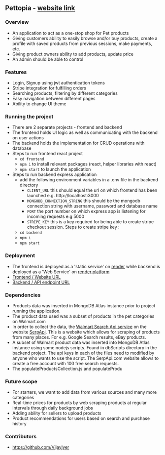 ## Pettopia - [website link](https://pettopia-frontend.onrender.com)
### Overview
- An application to act as a one-stop shop for Pet products
- Giving customers ability to easily browse and/or buy products, create a profile with saved products from previous sessions, make payments, etc.
- Giving product owners ability to add products, update price
- An admin should be able to control

### Features 
- Login, Signup using jwt authentication tokens
- Stripe integration for fulfilling orders
- Searching products, filtering by different categories
- Easy navigation between different pages
- Ability to change UI theme

### Running the project
- There are 2 separate projects - frontend and backend
- The frontend holds UI logic as well as communicating with the backend on user actions
- The backend holds the implementation for CRUD operations with database
- Steps to run frontend react project
  - `cd frontend`
  - `npm i` to install relevant packages (react, helper libraries with react)
  - `npm start` to launch the application
- Steps to run backend express application
  - add the following environment variables in a .env file in the backend directory
    - `CLIENT_URL` this should equal the url on which frontend has been launched e.g. http://localhost:3000
    - `MONGODB_CONNECTION_STRING` this should be the mongodb connection string with username, password and database name
    - `PORT` the port number on which express app is listening for incoming requests e.g 5000
    - `STRIPE_KEY` this is a key required for being able to create stripe checkout session. Steps to create stripe key :
  - `cd backend`
  - `npm i`
  - `npm start`

### Deployment
- The frontend is deployed as a 'static service' on [render](https://render.com/docs/static-sites) while backend is deployed as a 'Web Service' on [render platform](https://render.com/docs/web-services)
- [Frontend / Website URL](https://pettopia-frontend.onrender.com)
- [Backend / API endpoint URL](https://pettopia-backend.onrender.com)

### Dependencies
- Products data was inserted in MongoDB Atlas instance prior to project running the application. 
- The product data used was a subset of products in the pet categories on Walmart.com
- In order to collect the data, the [Walmart Search Api service](https://serpapi.com/walmart-search-api) on the website [SerpApi](https://serpapi.com/walmart-search-api). This is a website which allows for scraping of products from many places. For e.g. Google Search results, eBay products. 
- A subset of Walmart product data was inserted into MongoDB Atlas instance using some nodejs scripts. Found in dbScripts directory in the backend project. The api keys in each of the files need to modified by anyone who wants to use the script. The SerpApi.com website allows to create a free account with 100 free search requests. 
- The populateProductsCollection.js and populateProdu

### Future scope
- For starters, we want to add data from various sources and many more categories
- Real-time prices for products by web scraping products at regular intervals through daily background jobs
- Adding ability for sellers to upload products
- Product recommendations for users based on search and purchase history

### Contributors
- https://github.com/VijayIyer
